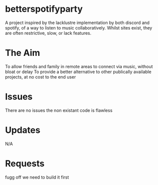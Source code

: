 # betterspotifyparty

A project inspired by the lacklustre implementation by both discord and spotify, of a way to listen to music collaboratively. Whilst sites exist, they are often restrictive, slow, or lack features.

# The Aim
To allow friends and family in remote areas to connect via music, without bloat or delay
To provide a better alternative to other publically available projects, at no cost to the end user

# Issues
There are no issues the non existant code is flawless

# Updates
N/A

# Requests
fugg off we need to build it first

